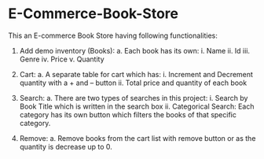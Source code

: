 # E-Commerce-Book-Store
This an E-commerce Book Store having following functionalities:
1.	Add demo inventory (Books):
    a.	Each book has its own:
        i.	Name
        ii.	Id
        iii. Genre
        iv.	Price
        v.	Quantity
        
2.	Cart: 
    a.	A separate table for cart which has:
        i.	Increment and Decrement quantity with a + and – button
        ii.	Total price and quantity of each book	
        
3.	Search:
    a.	There are two types of searches in this project:
        i.	Search by Book Title which is written in the search box 
        ii.	Categorical Search: Each category has its own button which filters the books of that specific category.
        
4.	Remove:
    a.	Remove books from the cart list with remove button or as the quantity is decrease up to 0.

